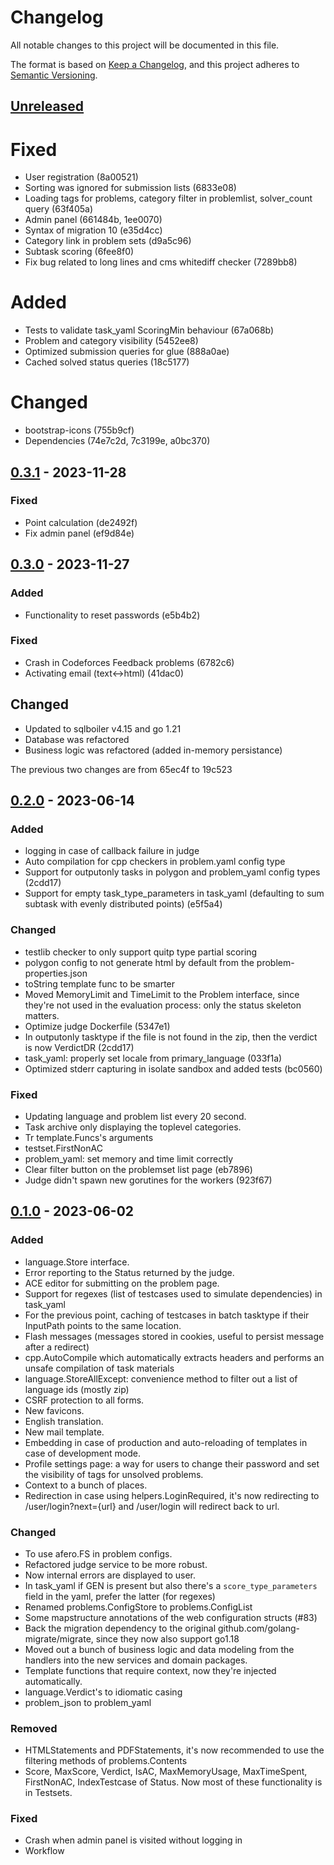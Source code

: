 # Changelog

All notable changes to this project will be documented in this file.

The format is based on [Keep a Changelog](https://keepachangelog.com/en/1.0.0/),
and this project adheres to [Semantic Versioning](https://semver.org/spec/v2.0.0.html).

## [Unreleased]

# Fixed
- User registration (8a00521)
- Sorting was ignored for submission lists (6833e08)
- Loading tags for problems, category filter in problemlist, solver_count query (63f405a)
- Admin panel (661484b, 1ee0070)
- Syntax of migration 10 (e35d4cc)
- Category link in problem sets (d9a5c96)
- Subtask scoring (6fee8f0)
- Fix bug related to long lines and cms whitediff checker (7289bb8)

# Added
- Tests to validate task_yaml ScoringMin behaviour (67a068b)
- Problem and category visibility (5452ee8)
- Optimized submission queries for glue (888a0ae)
- Cached solved status queries (18c5177)

# Changed
- bootstrap-icons (755b9cf)
- Dependencies (74e7c2d, 7c3199e, a0bc370)

## [0.3.1] - 2023-11-28

### Fixed
- Point calculation (de2492f)
- Fix admin panel (ef9d84e)

## [0.3.0] - 2023-11-27

### Added
- Functionality to reset passwords (e5b4b2)

### Fixed
- Crash in Codeforces Feedback problems (6782c6)
- Activating email (text<->html) (41dac0)

## Changed
- Updated to sqlboiler v4.15 and go 1.21
- Database was refactored 
- Business logic was refactored (added in-memory persistance)

The previous two changes are from 65ec4f to 19c523

## [0.2.0] - 2023-06-14

### Added
- logging in case of callback failure in judge
- Auto compilation for cpp checkers in problem.yaml config type
- Support for outputonly tasks in polygon and problem_yaml config types (2cdd17)
- Support for empty task_type_parameters in task_yaml (defaulting to sum subtask with evenly distributed points) (e5f5a4)

### Changed
- testlib checker to only support quitp type partial scoring
- polygon config to not generate html by default from the problem-properties.json
- toString template func to be smarter
- Moved MemoryLimit and TimeLimit to the Problem interface, since they're not used in the evaluation process: only the status skeleton matters.
- Optimize judge Dockerfile (5347e1)
- In outputonly tasktype if the file is not found in the zip, then the verdict is now VerdictDR (2cdd17)
- task_yaml: properly set locale from primary_language (033f1a)
- Optimized stderr capturing in isolate sandbox and added tests (bc0560)

### Fixed
- Updating language and problem list every 20 second.
- Task archive only displaying the toplevel categories.
- Tr template.Funcs's arguments
- testset.FirstNonAC
- problem_yaml: set memory and time limit correctly
- Clear filter button on the problemset list page (eb7896)
- Judge didn't spawn new gorutines for the workers (923f67) 

## [0.1.0] - 2023-06-02

### Added

- language.Store interface.
- Error reporting to the Status returned by the judge.
- ACE editor for submitting on the problem page.
- Support for regexes (list of testcases used to simulate dependencies) in task_yaml
- For the previous point, caching of testcases in batch tasktype if their InputPath points to the same location.
- Flash messages (messages stored in cookies, useful to persist message after a redirect)
- cpp.AutoCompile which automatically extracts headers and performs an unsafe compilation of task materials
- language.StoreAllExcept: convenience method to filter out a list of language ids (mostly zip)
- CSRF protection to all forms.
- New favicons.
- English translation.
- New mail template.
- Embedding in case of production and auto-reloading of templates in case of development mode.
- Profile settings page: a way for users to change their password and set the visibility of tags for unsolved problems.
- Context to a bunch of places.
- Redirection in case using helpers.LoginRequired, it's now redirecting to /user/login?next={url} and /user/login will redirect back to url.

### Changed

- To use afero.FS in problem configs.
- Refactored judge service to be more robust.
- Now internal errors are displayed to user.
- In task_yaml if GEN is present but also there's a `score_type_parameters` field in the yaml, prefer the latter (for regexes)
- Renamed problems.ConfigStore to problems.ConfigList
- Some mapstructure annotations of the web configuration structs (#83)
- Back the migration dependency to the original github.com/golang-migrate/migrate, since they now also support go1.18
- Moved out a bunch of business logic and data modeling from the handlers into the new services and domain packages.
- Template functions that require context, now they're injected automatically.
- language.Verdict's to idiomatic casing
- problem_json to problem_yaml

### Removed

- HTMLStatements and PDFStatements, it's now recommended to use the filtering methods of problems.Contents
- Score, MaxScore, Verdict, IsAC, MaxMemoryUsage, MaxTimeSpent, FirstNonAC, IndexTestcase of Status. Now most of these functionality is in Testsets.

### Fixed

- Crash when admin panel is visited without logging in
- Workflow

[unreleased]: https://github.com/mraron/njudge/compare/v0.3.1...HEAD
[0.3.1]: https://github.com/mraron/njudge/releases/tag/v0.3.1
[0.3.0]: https://github.com/mraron/njudge/releases/tag/v0.3.0
[0.2.0]: https://github.com/mraron/njudge/releases/tag/v0.2.0
[0.1.0]: https://github.com/mraron/njudge/releases/tag/v0.1.0
